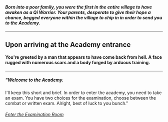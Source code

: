 #### _Born into a poor family, you were the first in the entire village to have awaken as a Qi Warrior. Your parents, desperate to give their hope a chance, begged everyone within the village to chip in in order to send you to the Academy._
---
## Upon arriving at the Academy entrance
#### You're greeted by a man that appears to have come back from hell. A face rugged with numerous scars and a body forged by arduous training.
---
##### "Welcome to the Academy.  
I'll keep this short and brief. In order to enter the academy, you need to take an exam. You have two choices for the examination, choose between the combat or written exam. Alright, best of luck to you bunch."

###### [Enter the Examination Room](exam.md)